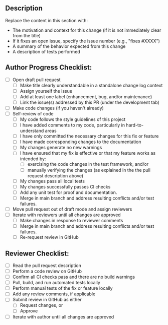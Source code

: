 ## Description

Replace the content in this section with:
- The motivation and context for this change (if it is not immediately clear from the title)
- If it fixes an open issue, specify the issue number (e.g., "fixes #XXXX")
- A summary of the behavior expected from this change
- A description of tests performed

## Author Progress Checklist:

- [ ] Open draft pull request
    - [ ] Make title clearly understandable in a standalone change log context
    - [ ] Assign yourself the issue
    - [ ] Add at least one label (enhancement, bug, and/or maintenance)
    - [ ] Link the issue(s) addressed by this PR (under the development tab) 
- [ ] Make code changes (if you haven't already)
- [ ] Self-review of code
    - [ ] My code follows the style guidelines of this project
    - [ ] I have added comments to my code, particularly in hard-to-understand areas
    - [ ] I have only committed the necessary changes for this fix or feature
    - [ ] I have made corresponding changes to the documentation
    - [ ] My changes generate no new warnings
    - [ ] I have ensured that my fix is effective or that my feature works as intended by:
        - [ ] exercising the code changes in the test framework, and/or
        - [ ] manually verifying the changes (as explained in the the pull request description above)
    - [ ] My changes pass all local tests
    - [ ] My changes successfully passes CI checks
    - [ ] Add any unit test for proof and documentation.
    - [ ] Merge in main branch and address resulting conflicts and/or test failures.
- [ ] Move pull request out of draft mode and assign reviewers
- [ ] Iterate with reviewers until all changes are approved
    - [ ] Make changes in response to reviewer comments
    - [ ] Merge in main branch and address resulting conflicts and/or test failures.
    - [ ] Re-request review in GitHub

## Reviewer Checklist:

 - [ ] Read the pull request description
 - [ ] Perform a code review on GitHub
 - [ ] Confirm all CI checks pass and there are no build warnings
 - [ ] Pull, build, and run automated tests locally
 - [ ] Perform manual tests of the fix or feature locally
 - [ ] Add any review comments, if applicable
 - [ ] Submit review in GitHub as either
     - [ ] Request changes, or
     - [ ] Approve
 - [ ] Iterate with author until all changes are approved